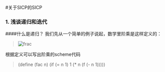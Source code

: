 #关于SICP的SICP

### 1. 浅谈递归和迭代
####什么是递归？
我们先从一个简单的例子说起，数学里阶乘是这样定义的：

> ![frac](/home/guoo/Picture/frac.png)

根据定义可以写出阶乘的scheme代码
>(define (fac n)
    (if (= n 1) 1 (* n (f (- n 1)))))
